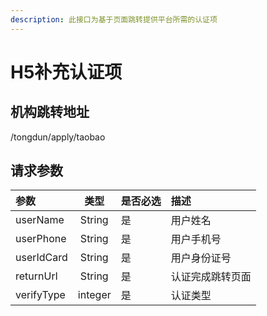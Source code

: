 ```yaml
---
description: 此接口为基于页面跳转提供平台所需的认证项
---
```


# H5补充认证项

## 机构跳转地址

/tongdun/apply/taobao

## 请求参数

| 参数 | 类型 | 是否必选 | 描述 |
| :--- | :---: | :--- | :--- |
| userName | String | 是 | 用户姓名 |
| userPhone | String | 是 | 用户手机号 |
| userIdCard | String | 是 | 用户身份证号 |
| returnUrl | String | 是 | 认证完成跳转页面 |
| verifyType | integer | 是 | 认证类型 |



